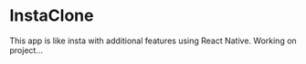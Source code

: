 # InstaClone
This app is like insta with additional features using React Native. Working on project...
